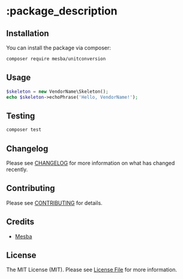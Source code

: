 # :package_description

<!-- [![Latest Version on Packagist](https://img.shields.io/packagist/v/:vendor_slug/:package_slug.svg?style=flat-square)](https://packagist.org/packages/mesba/unitconversion)
[![Tests](https://img.shields.io/github/actions/workflow/status/:vendor_slug/:package_slug/run-tests.yml?branch=main&label=tests&style=flat-square)](https://github.com/mesba-islam/unit-conversion/actions/workflows/fix-php-code-style-issues-pint.yml)
[![Total Downloads](https://img.shields.io/packagist/dt/:vendor_slug/:package_slug.svg?style=flat-square)](https://packagist.org/packages/mesba/unitconversion) -->


## Installation

You can install the package via composer:

```bash
composer require mesba/unitconversion
```

## Usage

```php
$skeleton = new VendorName\Skeleton();
echo $skeleton->echoPhrase('Hello, VendorName!');
```

## Testing

```bash
composer test
```

## Changelog

Please see [CHANGELOG](CHANGELOG.md) for more information on what has changed recently.

## Contributing

Please see [CONTRIBUTING](https://github.com/mesba-islam/unit-conversion) for details.



## Credits

- [Mesba](https://github.com/mesba_islam)


## License

The MIT License (MIT). Please see [License File](LICENSE.md) for more information.
